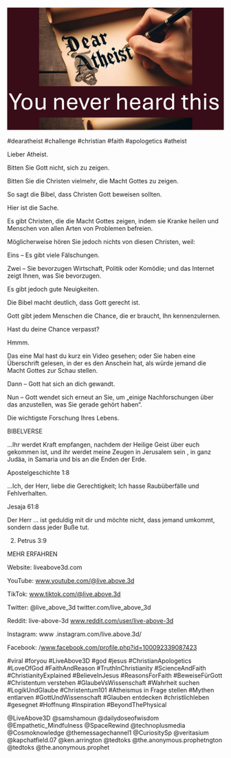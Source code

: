 ![Video cover image](../cover.jpg "cover photo")

#dearatheist #challenge #christian #faith #apologetics #atheist

Lieber Atheist.

Bitten Sie Gott nicht, sich zu zeigen.

Bitten Sie die Christen vielmehr, die Macht Gottes zu zeigen.

So sagt die Bibel, dass Christen Gott beweisen sollten.

Hier ist die Sache.

Es gibt Christen, die die Macht Gottes zeigen, indem sie Kranke heilen und Menschen von allen Arten von Problemen befreien.

Möglicherweise hören Sie jedoch nichts von diesen Christen, weil:

Eins – Es gibt viele Fälschungen.

Zwei – Sie bevorzugen Wirtschaft, Politik oder Komödie; und das Internet zeigt Ihnen, was Sie bevorzugen.

Es gibt jedoch gute Neuigkeiten.

Die Bibel macht deutlich, dass Gott gerecht ist.

Gott gibt jedem Menschen die Chance, die er braucht, Ihn kennenzulernen.

Hast du deine Chance verpasst?

Hmmm.

Das eine Mal hast du kurz ein Video gesehen; oder Sie haben eine Überschrift gelesen, in der es den Anschein hat, als würde jemand die Macht Gottes zur Schau stellen.

Dann – Gott hat sich an dich gewandt.

Nun – Gott wendet sich erneut an Sie, um „einige Nachforschungen über das anzustellen, was Sie gerade gehört haben“.

Die wichtigste Forschung Ihres Lebens.

BIBELVERSE

...Ihr werdet Kraft empfangen, nachdem der Heilige Geist über euch gekommen ist, und ihr werdet meine Zeugen in Jerusalem sein , in ganz Judäa, in Samaria und bis an die Enden der Erde.

Apostelgeschichte 1:8

…Ich, der Herr, liebe die Gerechtigkeit; Ich hasse Raubüberfälle und Fehlverhalten.

Jesaja 61:8

Der Herr … ist geduldig mit dir und möchte nicht, dass jemand umkommt, sondern dass jeder Buße tut.

2. Petrus 3:9

MEHR ERFAHREN

Website: liveabove3d.com

YouTube: www.youtube.com/@live.above.3d

TikTok: www.tiktok.com/@live.above.3d

Twitter: @live_above_3d twitter.com/live_above_3d

Reddit: live-above-3d www.reddit.com/user/live-above-3d

Instagram: www .instagram.com/live.above.3d/

Facebook: /www.facebook.com/profile.php?id=100092339087423

#viral #foryou #LiveAbove3D #god #jesus #ChristianApologetics #LoveOfGod #FaithAndReason #TruthInChristianity #ScienceAndFaith #ChristianityExplained #BelieveInJesus #ReasonsForFaith #BeweiseFürGott #Christentum verstehen #GlaubeVsWissenschaft #Wahrheit suchen #LogikUndGlaube #Christentum101 #Atheismus in Frage stellen #Mythen entlarven #GottUndWissenschaft #Glauben entdecken #christlichleben #gesegnet #Hoffnung #Inspiration #BeyondThePhysical

@LiveAbove3D @samshamoun @dailydoseofwisdom @Empathetic_Mindfulness @SpaceRewind @technoplusmedia @Cosmoknowledge @themessagechannel1 @CuriositySp @veritasium @kapchatfield.07 @ken.arrington @tedtoks @the.anonymous.prophetngton @tedtoks @the.anonymous.prophet